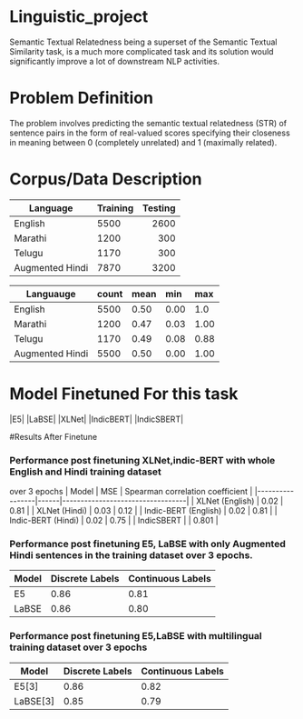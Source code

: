 # Linguistic_project
Semantic Textual Relatedness being a superset of the Semantic Textual Similarity task, is a much more complicated task and its solution would significantly improve a lot of downstream NLP activities.

# Problem Definition
The problem involves predicting the semantic textual
relatedness (STR) of sentence pairs in the form
of real-valued scores specifying their closeness in
meaning between 0 (completely unrelated) and 1
(maximally related).

# Corpus/Data Description                    
| Language|  Training | Testing|
|---------|:----------|--------:|
|English |5500 |2600|
|Marathi |1200 |300|
|Telugu |1170| 300|
|Augmented Hindi |7870 |3200|

|Languauge| count| mean| min |max|
|--------|:------|:-----|:------|:---|
|English |5500 |0.50 |0.00| 1.0|
|Marathi| 1200| 0.47 |0.03 |1.00|
|Telugu |1170 |0.49| 0.08 |0.88|
|Augmented Hindi|5500| 0.50 |0.00 |1.00|

# Model Finetuned For this task
|E5| 
|LaBSE| 
|XLNet| 
|IndicBERT| 
|IndicSBERT|


#Results After Finetune
### Performance post finetuning XLNet,indic-BERT with whole English and Hindi training dataset
over 3 epochs
| Model           | MSE  | Spearman correlation coefficient |
|-----------------|------|----------------------------------|
| XLNet (English) | 0.02 | 0.81                             |
| XLNet (Hindi)   | 0.03 | 0.12                             |
| Indic-BERT (English) | 0.02 | 0.81                        |
| Indic-BERT (Hindi)   | 0.02 | 0.75                        |
| IndicSBERT       |           |  0.801                     |

### Performance post finetuning E5, LaBSE with only Augmented Hindi sentences in the training dataset over 3 epochs.
| Model | Discrete Labels | Continuous Labels |
|-------|-----------------|-------------------|
| E5    | 0.86            | 0.81              |
| LaBSE | 0.86            | 0.80              |


### Performance post finetuning E5,LaBSE with multilingual training dataset over 3 epochs
| Model      | Discrete Labels | Continuous Labels |
|------------|-----------------|-------------------|
| E5[3]      | 0.86            | 0.82              |
| LaBSE[3]   | 0.85            | 0.79              |





